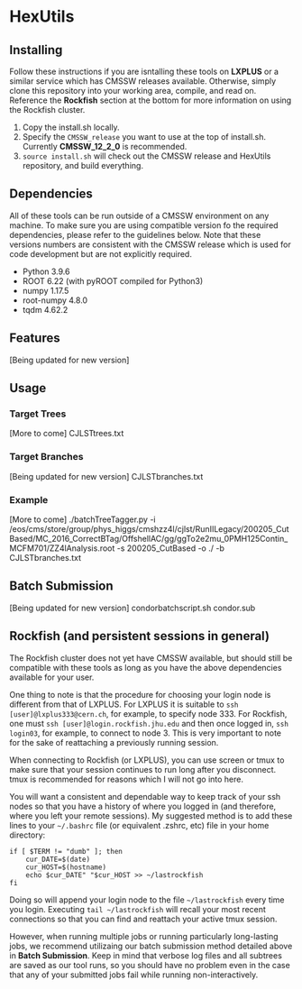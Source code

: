 # HexUtils

## Installing

Follow these instructions if you are isntalling these tools on **LXPLUS** or a similar service which has CMSSW releases available. Otherwise, simply clone this repository into your working area, compile, and read on. Reference the **Rockfish** section at the bottom for more information on using the Rockfish cluster.
1. Copy the install.sh locally.
2. Specify the ```CMSSW_release``` you want to use at the top of install.sh. Currently **CMSSW_12_2_0** is recommended.
3. ```source install.sh``` will check out the CMSSW release and HexUtils repository, and build everything.

## Dependencies

All of these tools can be run outside of a CMSSW environment on any machine. To make sure you are using compatible version fo the required dependencies, please refer to the guidelines below. Note that these versions numbers are consistent with the CMSSW release which is used for code development but are not explicitly required. 

- Python 3.9.6
- ROOT 6.22 (with pyROOT compiled for Python3)
- numpy 1.17.5
- root-numpy 4.8.0
- tqdm 4.62.2

## Features

[Being updated for new version]

## Usage

### Target Trees

[More to come]
CJLSTtrees.txt

### Target Branches

[Being updated for new version]
CJLSTbranches.txt

### Example

[More to come]
./batchTreeTagger.py -i /eos/cms/store/group/phys_higgs/cmshzz4l/cjlst/RunIILegacy/200205_CutBased/MC_2016_CorrectBTag/OffshellAC/gg/ggTo2e2mu_0PMH125Contin_MCFM701/ZZ4lAnalysis.root -s 200205_CutBased -o ./ -b CJLSTbranches.txt

## Batch Submission

[Being updated for new version]
condorbatchscript.sh
condor.sub

## Rockfish (and persistent sessions in general)

The Rockfish cluster does not yet have CMSSW available, but should still be compatible with these tools as long as you have the above dependencies available for your user. 

One thing to note is that the procedure for choosing your login node is different from that of LXPLUS. For LXPLUS it is suitable to ```ssh [user]@lxplus333@cern.ch```, for example, to specify node 333. For Rockfish, one must ```ssh [user]@login.rockfish.jhu.edu``` and then once logged in, ```ssh login03```, for example, to connect to node 3. This is very important to note for the sake of reattaching a previously running session. 

When connecting to Rockfish (or LXPLUS), you can use screen or tmux to make sure that your session continues to run long after you disconnect. tmux is recommended for reasons which I will not go into here.

You will want a consistent and dependable way to keep track of your ssh nodes so that you have a history of where you logged in (and therefore, where you left your remote sessions). My suggested method is to add these lines to your ```~/.bashrc``` file (or equivalent .zshrc, etc) file in your home directory:
```
if [ $TERM != "dumb" ]; then
	cur_DATE=$(date)
	cur_HOST=$(hostname)
	echo $cur_DATE" "$cur_HOST >> ~/lastrockfish
fi
```
Doing so will append your login node to the file ```~/lastrockfish``` every time you login. Executing ```tail ~/lastrockfish``` will recall your most recent connections so that you can find and reattach your active tmux session. 

However, when running multiple jobs or running particularly long-lasting jobs, we recommend utilizaing our batch submission method detailed above in **Batch Submission**. Keep in mind that verbose log files and all subtrees are saved as our tool runs, so you should have no problem even in the case that any of your submitted jobs fail while running non-interactively.
